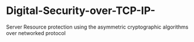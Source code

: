 # Digital-Security-over-TCP-IP-
Server Resource protection using the asymmetric cryptographic algorithms  over networked protocol
